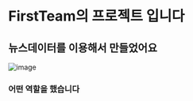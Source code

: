 # FirstTeam의 프로젝트 입니다

## 뉴스데이터를 이용해서 만들었어요
![image](https://github.com/2023-SMHRD-IS-BigData1/FirstTeam/assets/79125325/af82c5fe-02e4-4199-ab7d-b394b2f697d3)

### 어떤 역할을 했습니다


